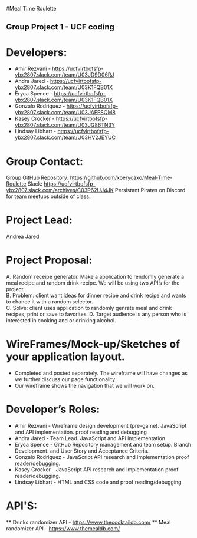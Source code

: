 #Meal Time Roulette
## Group Project 1 - UCF coding

# Developers:
* Amir Rezvani - https://ucfvirtbofsfp-ybx2807.slack.com/team/U03JD9D06RJ
* Andra Jared - https://ucfvirtbofsfp-ybx2807.slack.com/team/U03K1FQB01X
* Eryca Spence - https://ucfvirtbofsfp-ybx2807.slack.com/team/U03K1FQB01X
* Gonzalo Rodriquez - https://ucfvirtbofsfp-ybx2807.slack.com/team/U03JAEFSQM8
* Kasey Crocker - https://ucfvirtbofsfp-ybx2807.slack.com/team/U03JG86TN3Y
* Lindsay Libhart - https://ucfvirtbofsfp-ybx2807.slack.com/team/U03HV2JEYUC
# Group Contact:
Group GitHub Repository:  https://github.com/xoerycaxo/Meal-Time-Roulette
Slack: https://ucfvirtbofsfp-ybx2807.slack.com/archives/C03P62UJ4JK
Persistant Pirates on Discord for team meetups outside of class. 
# Project Lead:
Andrea Jared
# Project Proposal:
A. Random receipe generator.  Make a application to rendomly generate a meal recipe and random drink recipe.  We will be using two API’s for the project.  
B. Problem:  client want ideas for dinner recipe and drink recipe and wants to chance it with a random selector.  
C. Solve:  client uses application to randomly genrate meal and drink recipes, print or save to favorites.
D. Target audience is any person who is interested in cooking and or drinking alcohol. 
# WireFrames/Mock-up/Sketches of your application layout.
* Completed and posted separately.  The wireframe will have changes as we further discuss our page functionality. 
* Our wireframe shows the navigation that we will work on.  
# Developer’s Roles:
* Amir Rezvani -      Wireframe design development (pre-game). 
                      JavaScript and API implementation. proof reading and debugging
* Andra Jared -       Team Lead.
                      JavaScript and API implementation. 
* Eryca Spence -      GitHub Repository management and team setup.  Branch    Development. and User Story and Acceptance Criteria.
* Gonzalo Rodriquez - JavaScript API research and implementation proof reader/debugging.
* Kasey Crocker -     JavaScript API research and implementation proof reader/debugging.
* Lindsay Libhart -   HTML and CSS code and proof reading/debugging
# API'S:
** Drinks randomizer API - https://www.thecocktaildb.com/ 
** Meal randomizer API - https://www.themealdb.com/

